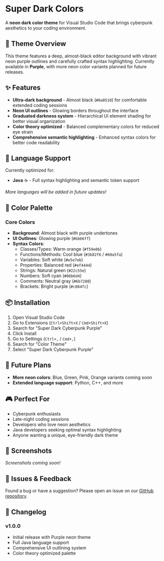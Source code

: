 # Super Dark Colors

A **neon dark color theme** for Visual Studio Code that brings cyberpunk aesthetics to your coding environment.

## 🎨 Theme Overview

This theme features a deep, almost-black editor background with vibrant neon purple outlines and carefully crafted syntax highlighting. Currently available in **Purple**, with more neon color variants planned for future releases.

## ✨ Features

- **Ultra-dark background** - Almost black (`#0a0510`) for comfortable extended coding sessions
- **Neon UI outlines** - Glowing borders throughout the interface
- **Graduated darkness system** - Hierarchical UI element shading for better visual organization
- **Color theory optimized** - Balanced complementary colors for reduced eye strain
- **Comprehensive semantic highlighting** - Enhanced syntax colors for better code readability

## 🚀 Language Support

Currently optimized for:
- **Java** ☕ - Full syntax highlighting and semantic token support

*More languages will be added in future updates!*

## 🎯 Color Palette

### Core Colors
- **Background**: Almost black with purple undertones
- **UI Outlines**: Glowing purple (`#bb66ff`)
- **Syntax Colors**:
  - Classes/Types: Warm orange (`#f59e0b`)
  - Functions/Methods: Cool blue (`#3b82f6` / `#60a5fa`)
  - Variables: Soft white (`#e5e7eb`)
  - Properties: Balanced red (`#ef4444`)
  - Strings: Natural green (`#22c55e`)
  - Numbers: Soft cyan (`#06b6d4`)
  - Comments: Neutral gray (`#6b7280`)
  - Brackets: Bright purple (`#c084fc`)

## 📦 Installation

1. Open Visual Studio Code
2. Go to Extensions (`Ctrl+Shift+X` / `Cmd+Shift+X`)
3. Search for "Super Dark Cyberpunk Purple"
4. Click Install
5. Go to Settings (`Ctrl+,` / `Cmd+,`)
6. Search for "Color Theme"
7. Select "Super Dark Cyberpunk Purple"

## 🔮 Future Plans

- **More neon colors**: Blue, Green, Pink, Orange variants coming soon
- **Extended language support**: Python, C++, and more

## 🎮 Perfect For

- Cyberpunk enthusiasts
- Late-night coding sessions
- Developers who love neon aesthetics
- Java developers seeking optimal syntax highlighting
- Anyone wanting a unique, eye-friendly dark theme

## 📸 Screenshots

*Screenshots coming soon!*

## 🐛 Issues & Feedback

Found a bug or have a suggestion? Please open an issue on our [GitHub repository](https://github.com/your-username/darkerpurple).

## 📝 Changelog

### v1.0.0
- Initial release with Purple neon theme
- Full Java language support
- Comprehensive UI outlining system
- Color theory optimized palette
